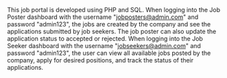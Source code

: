 This job portal is developed using PHP and SQL. When logging into the Job Poster dashboard with the username "jobposters@admin.com" and password "admin123",  the jobs are created by the company and see the applications submitted by job seekers. The job poster can also update the application status to accepted or rejected. When logging into the Job Seeker dashboard with the username "jobseekers@admin.com" and password "admin123", the user can view all available jobs posted by the company, apply for desired positions, and track the status of their applications.
